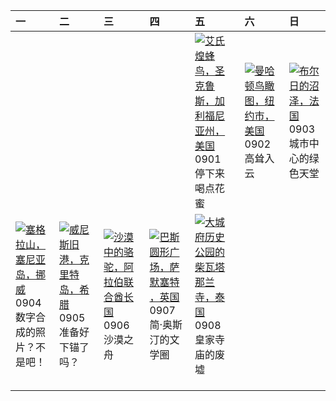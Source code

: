 | 一                                                                                                                                                                                      | 二                                                                                                                                                                                     | 三                                                                                                                                                                                   | 四                                                                                                                                                                                      | 五                                                                                                                                                                                                | 六                                                                                                                                                                                         | 日                                                                                                                                                                                    |
|:---------------------------------------------------------------------------------------------------------------------------------------------------------------------------------------|:--------------------------------------------------------------------------------------------------------------------------------------------------------------------------------------|:------------------------------------------------------------------------------------------------------------------------------------------------------------------------------------|:---------------------------------------------------------------------------------------------------------------------------------------------------------------------------------------|:-------------------------------------------------------------------------------------------------------------------------------------------------------------------------------------------------|:------------------------------------------------------------------------------------------------------------------------------------------------------------------------------------------|:-------------------------------------------------------------------------------------------------------------------------------------------------------------------------------------|
|                                                                                                                                                                                        |                                                                                                                                                                                       |                                                                                                                                                                                     |                                                                                                                                                                                        | [![](https://www.bing.com/th?id=OHR.TinyHummer_ZH-CN9853929957_320x240.jpg '艾氏煌蜂鸟，圣克鲁斯，加利福尼亚州，美国')](https://www.bing.com/th?id=OHR.TinyHummer_ZH-CN9853929957_UHD.jpg)<br>0901<br>停下来喝点花蜜        | [![](https://www.bing.com/th?id=OHR.ManhattanAerial_ZH-CN0036686873_320x240.jpg '曼哈顿鸟瞰图，纽约市，美国')](https://www.bing.com/th?id=OHR.ManhattanAerial_ZH-CN0036686873_UHD.jpg)<br>0902<br>高耸入云 | [![](https://www.bing.com/th?id=OHR.BourgesMarsh_ZH-CN0505354655_320x240.jpg '布尔日的沼泽，法国')](https://www.bing.com/th?id=OHR.BourgesMarsh_ZH-CN0505354655_UHD.jpg)<br>0903<br>城市中心的绿色天堂 |
| [![](https://www.bing.com/th?id=OHR.MountSegla_ZH-CN0758615745_320x240.jpg '塞格拉山，塞尼亚岛，挪威')](https://www.bing.com/th?id=OHR.MountSegla_ZH-CN0758615745_UHD.jpg)<br>0904<br>数字合成的照片？不是吧！ | [![](https://www.bing.com/th?id=OHR.CreteHarbor_ZH-CN0937533372_320x240.jpg '威尼斯旧港，克里特岛，希腊')](https://www.bing.com/th?id=OHR.CreteHarbor_ZH-CN0937533372_UHD.jpg)<br>0905<br>准备好下锚了吗？ | [![](https://www.bing.com/th?id=OHR.CamelsAbove_ZH-CN1389810021_320x240.jpg '沙漠中的骆驼，阿拉伯联合酋长国')](https://www.bing.com/th?id=OHR.CamelsAbove_ZH-CN1389810021_UHD.jpg)<br>0906<br>沙漠之舟 | [![](https://www.bing.com/th?id=OHR.BathCircus_ZH-CN5796600786_320x240.jpg '巴斯圆形广场，萨默塞特 ，英国')](https://www.bing.com/th?id=OHR.BathCircus_ZH-CN5796600786_UHD.jpg)<br>0907<br>简·奥斯汀的文学圈 | [![](https://www.bing.com/th?id=OHR.AyutthayaTemple_ZH-CN5996587937_320x240.jpg '大城府历史公园的柴瓦塔那兰寺，泰国')](https://www.bing.com/th?id=OHR.AyutthayaTemple_ZH-CN5996587937_UHD.jpg)<br>0908<br>皇家寺庙的废墟 |                                                                                                                                                                                           |                                                                                                                                                                                      |
|                                                                                                                                                                                        |                                                                                                                                                                                       |                                                                                                                                                                                     |                                                                                                                                                                                        |                                                                                                                                                                                                  |                                                                                                                                                                                           |                                                                                                                                                                                      |
|                                                                                                                                                                                        |                                                                                                                                                                                       |                                                                                                                                                                                     |                                                                                                                                                                                        |                                                                                                                                                                                                  |                                                                                                                                                                                           |                                                                                                                                                                                      |
|                                                                                                                                                                                        |                                                                                                                                                                                       |                                                                                                                                                                                     |                                                                                                                                                                                        |                                                                                                                                                                                                  |                                                                                                                                                                                           |                                                                                                                                                                                      |